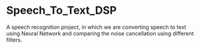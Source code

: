 # Speech_To_Text_DSP
A speech recognition project, in which we are converting speech to text using Neural Network and comparing the noise cancellation using different filters.
